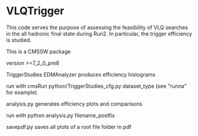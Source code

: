 VLQTrigger
==========

This code serves the purpose of assessing the feasibility of VLQ searches in the all hadronic final state during Run2. In particular, the trigger efficiency is studied.

This is a CMSSW package

version >=7_2_0_pre8

TriggerStudies EDMAnalyzer produces efficiency histograms

run with cmsRun python/TriggerStudies_cfg.py dataset_type (see "runna" for example)

analysis.py generates efficiency plots and comparisons

run with python analysis.py filename_postfix

savepdf.py saves all plots of a root file folder in pdf
